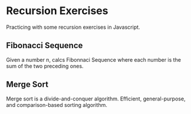 # Recursion Exercises

Practicing with some recursion exercises in Javascript.

## Fibonacci Sequence

Given a number n, calcs Fibonnaci Sequence where each number is the sum of the two preceding ones.

## Merge Sort

Merge sort is a divide-and-conquer algorithm. Efficient, general-purpose, and comparison-based sorting algorithm.